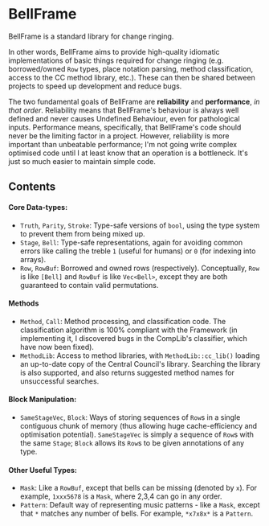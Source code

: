 # BellFrame

BellFrame is a standard library for change ringing.

In other words, BellFrame aims to provide high-quality idiomatic implementations of basic things
required for change ringing (e.g. borrowed/owned `Row` types, place notation parsing, method
classification, access to the CC method library, etc.).  These can then be shared between projects
to speed up development and reduce bugs.

The two fundamental goals of BellFrame are **reliability** and **performance**, _in that order_.
Reliability means that BellFrame's behaviour is always well defined and never causes Undefined
Behaviour, even for pathological inputs.  Performance means, specifically, that BellFrame's code
should never be the limiting factor in a project.  However, reliability is more important than
unbeatable performance; I'm not going write complex optimised code until I at least know that
an operation is a bottleneck.  It's just so much easier to maintain simple code.

## Contents

#### Core Data-types:
- `Truth`, `Parity`, `Stroke`: Type-safe versions of `bool`, using the type system to prevent them
  from being mixed up.
- `Stage`, `Bell`: Type-safe representations, again for avoiding common errors like calling the
  treble `1` (useful for humans) or `0` (for indexing into arrays).
- `Row`, `RowBuf`: Borrowed and owned rows (respectively).  Conceptually, `Row` is like `[Bell]`
  and `RowBuf` is like `Vec<Bell>`, except they are both guaranteed to contain valid permutations.

#### Methods
- `Method`, `Call`: Method processing, and classification code.  The classification algorithm is
  100% compliant with the Framework (in implementing it, I discovered bugs in the CompLib's
  classifier, which have now been fixed).
- `MethodLib`: Access to method libraries, with `MethodLib::cc_lib()` loading an up-to-date copy of
  the Central Council's library.  Searching the library is also supported, and also returns
  suggested method names for unsuccessful searches.

#### Block Manipulation:
- `SameStageVec`, `Block`: Ways of storing sequences of `Row`s in a single contiguous chunk of
  memory (thus allowing huge cache-efficiency and optimisation potential).  `SameStageVec` is
  simply a sequence of `Row`s with the same `Stage`; `Block` allows its `Row`s to be given
  annotations of any type.

#### Other Useful Types:
  - `Mask`: Like a `RowBuf`, except that bells can be missing (denoted by `x`).  For example,
    `1xxx5678` is a `Mask`, where 2,3,4 can go in any order.
  - `Pattern`: Default way of representing music patterns - like a `Mask`, except that `*` matches any
    number of bells.  For example, `*x7x8x*` is a `Pattern`.

